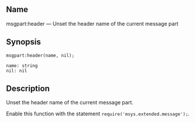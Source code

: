 <a name="lua.ref.msgpart_header2"></a>
## Name

msgpart:header — Unset the header name of the current message part

<a name="idp17109792"></a>
## Synopsis

`msgpart:header(name, nil);`

```
name: string
nil: nil
```
<a name="idp17112768"></a>
## Description

Unset the header name of the current message part.

Enable this function with the statement `require('msys.extended.message');`.

